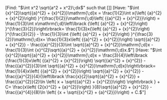 [Find: "$\int x^2 \sqrt{a^2 + x^2}\;dx$" such that []]
[Have: "$\int {x}^{2}\sqrt{{a}^{2} + {x}^{2}}\mathrm{\;d}x = \frac{1}{2}\int x{\left( {a}^{2} + {x}^{2}\right) }^{\frac{1}{2}}\mathrm{\;d}\left( {{a}^{2} + {x}^{2}}\right)  = \frac{1}{3}\int x\mathrm{\;d}\left\lbrack  {\left( {a}^{2} + {x}^{2}\right) }^{\frac{3}{2}}\right\rbrack= \frac{1}{3}x{\left( {a}^{2} + {x}^{2}\right) }^{\frac{3}{2}} - \frac{1}{3}\int {\left( {a}^{2} + {x}^{2}\right) }^{\frac{3}{2}}\mathrm{\;d}x= \frac{1}{3}x\left( {{a}^{2} + {x}^{2}}\right) \sqrt{{a}^{2} + {x}^{2}} - \frac{{a}^{2}}{3}\int \sqrt{{a}^{2} + {x}^{2}}\mathrm{\;d}x - \frac{1}{3}\int {x}^{2}\sqrt{{a}^{2} + {x}^{2}}\mathrm{\;d}x.$"]
[Have: "$\int {x}^{2}\sqrt{{a}^{2} + {x}^{2}}\mathrm{\;d}x = \frac{3}{4}\left\lbrack  {\frac{1}{3}x\left( {{a}^{2} + {x}^{2}}\right) \sqrt{{a}^{2} + {x}^{2}} - \frac{{a}^{2}}{3}\int \sqrt{{a}^{2} + {x}^{2}}\mathrm{\;d}x}\right\rbrack= \frac{1}{4}x\left( {{a}^{2} + {x}^{2}}\right) \sqrt{{a}^{2} + {x}^{2}} - \frac{{a}^{2}}{4}{\left\lbrack  \frac{x}{2}\sqrt{{a}^{2} + {x}^{2}} + \frac{{a}^{2}}{2}\ln \left( x + \sqrt{{a}^{2} + {x}^{2}}\right) \right\rbrack  } + C= \frac{x\left( {2{x}^{2} + {a}^{2}}\right) }{8}\sqrt{{a}^{2} + {x}^{2}} - \frac{{a}^{4}}{8}\ln \left( {x + \sqrt{{x}^{2} + {a}^{2}}}\right)  + C.$"]